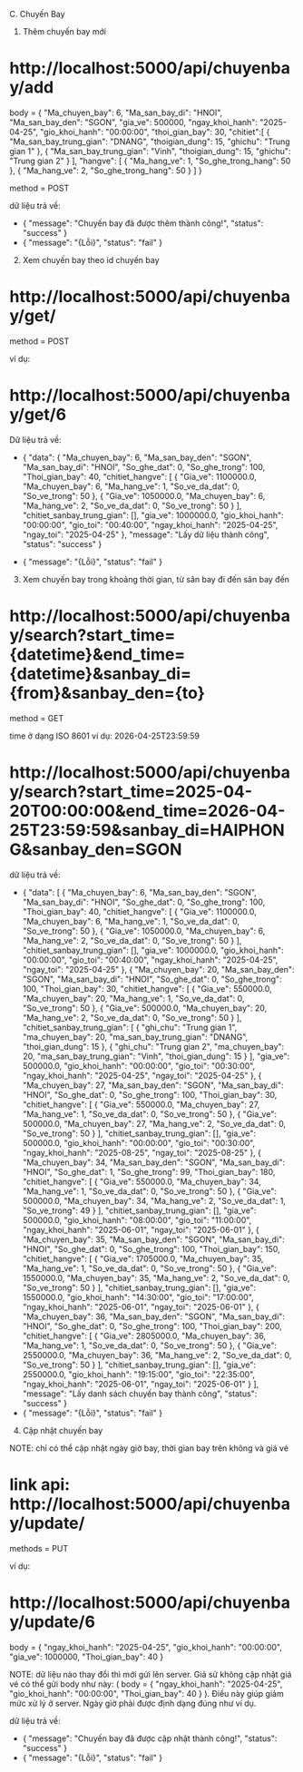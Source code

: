C. Chuyến Bay


1. Thêm chuyến bay mới

# http://localhost:5000/api/chuyenbay/add
body = {
    "Ma_chuyen_bay": 6,
    "Ma_san_bay_di": "HNOI",
    "Ma_san_bay_den": "SGON",
    "gia_ve": 500000,
    "ngay_khoi_hanh": "2025-04-25",
    "gio_khoi_hanh": "00:00:00",
    "thoi_gian_bay": 30,
    "chitiet":[
        {
            "Ma_san_bay_trung_gian": "DNANG",
            "thoigian_dung": 15,
            "ghichu": "Trung gian 1"
        },
        {
            "Ma_san_bay_trung_gian": "Vinh",
            "thoigian_dung": 15,
            "ghichu": "Trung gian 2"
        }
    ],
    "hangve": [
        {
            "Ma_hang_ve": 1,
            "So_ghe_trong_hang": 50
        },
        {
            "Ma_hang_ve": 2,
            "So_ghe_trong_hang": 50
        }
    ]
}    

method = POST
  
dữ liệu trả về:
- {
    "message": "Chuyến bay đã được thêm thành công!",
    "status": "success"
}
- {
    "message": "{Lỗi}",
    "status": "fail"
}


2. Xem chuyến bay theo id chuyến bay
# http://localhost:5000/api/chuyenbay/get/<id>
method = POST

ví dụ:
# http://localhost:5000/api/chuyenbay/get/6

Dữ liệu trả về:
- {
    "data": {
        "Ma_chuyen_bay": 6,
        "Ma_san_bay_den": "SGON",
        "Ma_san_bay_di": "HNOI",
        "So_ghe_dat": 0,
        "So_ghe_trong": 100,
        "Thoi_gian_bay": 40,
        "chitiet_hangve": [
            {
                "Gia_ve": 1100000.0,
                "Ma_chuyen_bay": 6,
                "Ma_hang_ve": 1,
                "So_ve_da_dat": 0,
                "So_ve_trong": 50
            },
            {
                "Gia_ve": 1050000.0,
                "Ma_chuyen_bay": 6,
                "Ma_hang_ve": 2,
                "So_ve_da_dat": 0,
                "So_ve_trong": 50
            }
        ],
        "chitiet_sanbay_trung_gian": [],
        "gia_ve": 1000000.0,
        "gio_khoi_hanh": "00:00:00",
        "gio_toi": "00:40:00",
        "ngay_khoi_hanh": "2025-04-25",
        "ngay_toi": "2025-04-25"
    },
    "message": "Lấy dữ liệu thành công",
    "status": "success"
}

- {
    "message": "{Lỗi}",
    "status": "fail"
}


3. Xem chuyến bay trong khoảng thời gian, từ sân bay đi đến sân bay đến
# http://localhost:5000/api/chuyenbay/search?start_time={datetime}&end_time={datetime}&sanbay_di={from}&sanbay_den={to}

method = GET

time ở dạng ISO 8601 
ví dụ: 2026-04-25T23:59:59

# http://localhost:5000/api/chuyenbay/search?start_time=2025-04-20T00:00:00&end_time=2026-04-25T23:59:59&sanbay_di=HAIPHONG&sanbay_den=SGON

dữ liệu trả về:
- {
    "data": [
        {
            "Ma_chuyen_bay": 6,
            "Ma_san_bay_den": "SGON",
            "Ma_san_bay_di": "HNOI",
            "So_ghe_dat": 0,
            "So_ghe_trong": 100,
            "Thoi_gian_bay": 40,
            "chitiet_hangve": [
                {
                    "Gia_ve": 1100000.0,
                    "Ma_chuyen_bay": 6,
                    "Ma_hang_ve": 1,
                    "So_ve_da_dat": 0,
                    "So_ve_trong": 50
                },
                {
                    "Gia_ve": 1050000.0,
                    "Ma_chuyen_bay": 6,
                    "Ma_hang_ve": 2,
                    "So_ve_da_dat": 0,
                    "So_ve_trong": 50
                }
            ],
            "chitiet_sanbay_trung_gian": [],
            "gia_ve": 1000000.0,
            "gio_khoi_hanh": "00:00:00",
            "gio_toi": "00:40:00",
            "ngay_khoi_hanh": "2025-04-25",
            "ngay_toi": "2025-04-25"
        },
        {
            "Ma_chuyen_bay": 20,
            "Ma_san_bay_den": "SGON",
            "Ma_san_bay_di": "HNOI",
            "So_ghe_dat": 0,
            "So_ghe_trong": 100,
            "Thoi_gian_bay": 30,
            "chitiet_hangve": [
                {
                    "Gia_ve": 550000.0,
                    "Ma_chuyen_bay": 20,
                    "Ma_hang_ve": 1,
                    "So_ve_da_dat": 0,
                    "So_ve_trong": 50
                },
                {
                    "Gia_ve": 500000.0,
                    "Ma_chuyen_bay": 20,
                    "Ma_hang_ve": 2,
                    "So_ve_da_dat": 0,
                    "So_ve_trong": 50
                }
            ],
            "chitiet_sanbay_trung_gian": [
                {
                    "ghi_chu": "Trung gian 1",
                    "ma_chuyen_bay": 20,
                    "ma_san_bay_trung_gian": "DNANG",
                    "thoi_gian_dung": 15
                },
                {
                    "ghi_chu": "Trung gian 2",
                    "ma_chuyen_bay": 20,
                    "ma_san_bay_trung_gian": "Vinh",
                    "thoi_gian_dung": 15
                }
            ],
            "gia_ve": 500000.0,
            "gio_khoi_hanh": "00:00:00",
            "gio_toi": "00:30:00",
            "ngay_khoi_hanh": "2025-04-25",
            "ngay_toi": "2025-04-25"
        },
        {
            "Ma_chuyen_bay": 27,
            "Ma_san_bay_den": "SGON",
            "Ma_san_bay_di": "HNOI",
            "So_ghe_dat": 0,
            "So_ghe_trong": 100,
            "Thoi_gian_bay": 30,
            "chitiet_hangve": [
                {
                    "Gia_ve": 550000.0,
                    "Ma_chuyen_bay": 27,
                    "Ma_hang_ve": 1,
                    "So_ve_da_dat": 0,
                    "So_ve_trong": 50
                },
                {
                    "Gia_ve": 500000.0,
                    "Ma_chuyen_bay": 27,
                    "Ma_hang_ve": 2,
                    "So_ve_da_dat": 0,
                    "So_ve_trong": 50
                }
            ],
            "chitiet_sanbay_trung_gian": [],
            "gia_ve": 500000.0,
            "gio_khoi_hanh": "00:00:00",
            "gio_toi": "00:30:00",
            "ngay_khoi_hanh": "2025-08-25",
            "ngay_toi": "2025-08-25"
        },
        {
            "Ma_chuyen_bay": 34,
            "Ma_san_bay_den": "SGON",
            "Ma_san_bay_di": "HNOI",
            "So_ghe_dat": 1,
            "So_ghe_trong": 99,
            "Thoi_gian_bay": 180,
            "chitiet_hangve": [
                {
                    "Gia_ve": 550000.0,
                    "Ma_chuyen_bay": 34,
                    "Ma_hang_ve": 1,
                    "So_ve_da_dat": 0,
                    "So_ve_trong": 50
                },
                {
                    "Gia_ve": 500000.0,
                    "Ma_chuyen_bay": 34,
                    "Ma_hang_ve": 2,
                    "So_ve_da_dat": 1,
                    "So_ve_trong": 49
                }
            ],
            "chitiet_sanbay_trung_gian": [],
            "gia_ve": 500000.0,
            "gio_khoi_hanh": "08:00:00",
            "gio_toi": "11:00:00",
            "ngay_khoi_hanh": "2025-06-01",
            "ngay_toi": "2025-06-01"
        },
        {
            "Ma_chuyen_bay": 35,
            "Ma_san_bay_den": "SGON",
            "Ma_san_bay_di": "HNOI",
            "So_ghe_dat": 0,
            "So_ghe_trong": 100,
            "Thoi_gian_bay": 150,
            "chitiet_hangve": [
                {
                    "Gia_ve": 1705000.0,
                    "Ma_chuyen_bay": 35,
                    "Ma_hang_ve": 1,
                    "So_ve_da_dat": 0,
                    "So_ve_trong": 50
                },
                {
                    "Gia_ve": 1550000.0,
                    "Ma_chuyen_bay": 35,
                    "Ma_hang_ve": 2,
                    "So_ve_da_dat": 0,
                    "So_ve_trong": 50
                }
            ],
            "chitiet_sanbay_trung_gian": [],
            "gia_ve": 1550000.0,
            "gio_khoi_hanh": "14:30:00",
            "gio_toi": "17:00:00",
            "ngay_khoi_hanh": "2025-06-01",
            "ngay_toi": "2025-06-01"
        },
        {
            "Ma_chuyen_bay": 36,
            "Ma_san_bay_den": "SGON",
            "Ma_san_bay_di": "HNOI",
            "So_ghe_dat": 0,
            "So_ghe_trong": 100,
            "Thoi_gian_bay": 200,
            "chitiet_hangve": [
                {
                    "Gia_ve": 2805000.0,
                    "Ma_chuyen_bay": 36,
                    "Ma_hang_ve": 1,
                    "So_ve_da_dat": 0,
                    "So_ve_trong": 50
                },
                {
                    "Gia_ve": 2550000.0,
                    "Ma_chuyen_bay": 36,
                    "Ma_hang_ve": 2,
                    "So_ve_da_dat": 0,
                    "So_ve_trong": 50
                }
            ],
            "chitiet_sanbay_trung_gian": [],
            "gia_ve": 2550000.0,
            "gio_khoi_hanh": "19:15:00",
            "gio_toi": "22:35:00",
            "ngay_khoi_hanh": "2025-06-01",
            "ngay_toi": "2025-06-01"
        }
    ],
    "message": "Lấy danh sách chuyến bay thành công",
    "status": "success"
}
- {
    "message": "{Lỗi}",
    "status": "fail"
}



4. Cập nhật chuyến bay

NOTE: chỉ có thể cập nhật ngày giờ bay, thời gian bay trên không và giá vé

# link api: http://localhost:5000/api/chuyenbay/update/<id>
methods = PUT

ví dụ:
# http://localhost:5000/api/chuyenbay/update/6

body = {
    "ngay_khoi_hanh": "2025-04-25",
    "gio_khoi_hanh": "00:00:00",
    "gia_ve": 1000000,
    "Thoi_gian_bay": 40
}

NOTE: dữ liệu nào thay đổi thì mới gửi lên server. Giả sử không cập nhật giá vé có thể gửi body như này: (
    body = {
    "ngay_khoi_hanh": "2025-04-25",
    "gio_khoi_hanh": "00:00:00",
    "Thoi_gian_bay": 40
    }
). Điều này giúp giảm mức xử lý ở server. Ngày giờ phải được định dạng đúng như ví dụ.


dữ liệu trả về: 

- {
    "message": "Chuyến bay đã được cập nhật thành công!",
    "status": "success"
}
- {
    "message": "{Lỗi}",
    "status": "fail"
}
